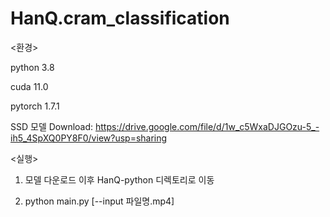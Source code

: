 # HanQ.cram_classification

<환경>

python 3.8

cuda 11.0

pytorch 1.7.1

SSD 모델 Download: https://drive.google.com/file/d/1w_c5WxaDJGOzu-5_-ih5_4SpXQ0PY8F0/view?usp=sharing

<실행>

1. 모델 다운로드 이후 HanQ-python 디렉토리로 이동

2. python main.py [--input 파일명.mp4]
